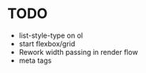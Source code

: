 # TODO

- list-style-type on ol
- start flexbox/grid
- Rework width passing in render flow
- meta tags
